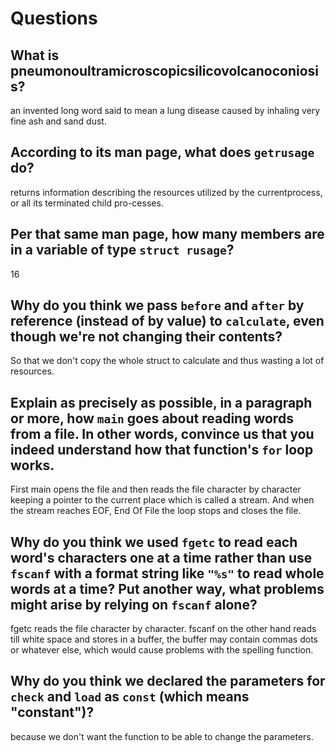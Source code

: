 # Questions

## What is pneumonoultramicroscopicsilicovolcanoconiosis?

an invented long word said to mean a lung disease caused by inhaling very fine ash and sand dust.

## According to its man page, what does `getrusage` do?

returns information describing the resources utilized by the currentprocess, or all its terminated child pro-cesses.

## Per that same man page, how many members are in a variable of type `struct rusage`?

16

## Why do you think we pass `before` and `after` by reference (instead of by value) to `calculate`, even though we're not changing their contents?

So that we don't copy the whole struct to calculate and thus wasting a lot of resources.

## Explain as precisely as possible, in a paragraph or more, how `main` goes about reading words from a file. In other words, convince us that you indeed understand how that function's `for` loop works.

First main opens the file and then reads the file character by character keeping a pointer to the current place which is called a stream. And when the stream reaches EOF, End Of File the loop stops and closes the file.

## Why do you think we used `fgetc` to read each word's characters one at a time rather than use `fscanf` with a format string like `"%s"` to read whole words at a time? Put another way, what problems might arise by relying on `fscanf` alone?

fgetc reads the file character by character. fscanf on the other hand reads till white space and stores in a buffer, the buffer may contain commas dots or whatever else, which would cause problems with the spelling function.

## Why do you think we declared the parameters for `check` and `load` as `const` (which means "constant")?

because we don't want the function to be able to change the parameters.
